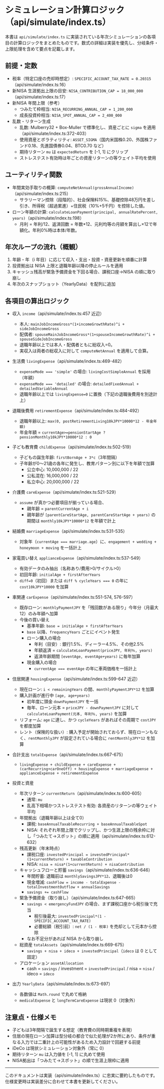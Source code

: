 # シミュレーション計算ロジック（api/simulate/index.ts）

本書は `api/simulate/index.ts` に実装されている年次シミュレーションの各項目の計算ロジックをまとめたものです。数式の詳細は実装を優先し、分岐条件・上限処理を含めて要点を記載します。

## 前提・定数
- 税率（特定口座の売却時想定）: `SPECIFIC_ACCOUNT_TAX_RATE = 0.20315`（api/simulate/index.ts:16）
- 新NISA 生涯拠出上限の目安: `NISA_CONTRIBUTION_CAP = 18_000_000`（api/simulate/index.ts:17）
- 新NISA 年間上限（参考）
  - つみたて枠相当: `NISA_RECURRING_ANNUAL_CAP = 1_200_000`
  - 成長投資枠相当: `NISA_SPOT_ANNUAL_CAP = 2_400_000`
- 乱数・リターン生成
  - 乱数: Mulberry32 + Box-Muller で標準化し、資産ごとに `sigma` を適用（api/simulate/index.ts:372-403）
  - 使用資産とボラティリティ: `ASSET_SIGMA`（国内米国株0.20、外国株ファンド0.18、先進国債券0.04、BTC0.70 など）
  - 期待リターン `mu` は `expectedReturn` を [-1, 1] にクリップ
  - ストレステスト有効時は年ごとの資産リターンの等ウェイト平均を使用

## ユーティリティ関数
- 年間実効手取りの概算: `computeNetAnnual(grossAnnualIncome)`（api/simulate/index.ts:215）
  - サラリーマン控除（段階的）、社会保険料15%、基礎控除48万円を差し引き、所得税（超過累進）+住民税（10%+5千円）を控除した値。
- ローン年額の計算: `calculateLoanPayment(principal, annualRatePercent, years)`（api/simulate/index.ts:198）
  - 月利 = 年利/12、返済回数 = 年数*12、元利均等の月額を算出し×12で年額化。年利0%時は本体/年数。

## 年次ループの流れ（概観）
1. 年齢・年（i 年目）に応じて収入・支出・投資・資産更新を順番に計算
2. 投資拠出は NISA 上限と退職年齢以降の停止ルールを適用
3. キャッシュ残高が緊急予備資金を下回る場合、課税口座→NISA の順に取り崩し
4. 年次のスナップショット（YearlyData）を配列に追加

## 各項目の算出ロジック

- 収入 `income`（api/simulate/index.ts:457 近辺）
  - 本人: `mainJobIncomeGross*(1+incomeGrowthRate)^i + sideJobIncomeGross`
  - 配偶者: `spouseMainJobIncomeGross*(1+spouseIncomeGrowthRate)^i + spouseSideJobIncomeGross`
  - 退職年齢以上では本人・配偶者ともに総収入=0。
  - 実収入は両者の総収入に対して `computeNetAnnual` を適用して合算。

- 生活費 `livingExpense`（api/simulate/index.ts:469-482）
  - `expenseMode === 'simple'` の場合: `livingCostSimpleAnnual` を採用（年額）
  - `expenseMode === 'detailed'` の場合: `detailedFixedAnnual + detailedVariableAnnual`
  - 退職年齢以上では `livingExpense=0` に置換（下記の退職後費用を別途計上）

- 退職後費用 `retirementExpense`（api/simulate/index.ts:484-492）
  - 退職年齢以上: `max(0, postRetirementLiving10kJPY*10000*12 - 年金年額)`
  - 年金年額 = `currentAge>=pensionStartAge ? pensionMonthly10kJPY*10000*12 : 0`

- 子ども教育費 `childExpense`（api/simulate/index.ts:502-519）
  - 子どもの誕生年齢: `firstBornAge + 3*c`（3年間隔）
  - 子年齢が0〜21歳の各年に発生し、教育パターン別に以下を年額で加算
    - 公立中心: 10,000,000 / 22
    - 公私混在: 16,000,000 / 22
    - 私立中心: 20,000,000 / 22

- 介護費 `careExpense`（api/simulate/index.ts:521-529）
  - `assume` が真かつ必要項目が揃っている場合、
    - 親年齢 = `parentCurrentAge + i`
    - 親年齢が `[parentCareStartAge, parentCareStartAge + years)` の期間は `monthly10kJPY*10000*12` を年額で計上

- 結婚費 `marriageExpense`（api/simulate/index.ts:531-535）
  - 対象年（`currentAge === marriage.age`）に、`engagement + wedding + honeymoon + moving` を一括計上

- 家電買い替え `applianceExpense`（api/simulate/index.ts:537-549）
  - 有効データのみ抽出（名称あり/費用>0/サイクル>0）
  - 初回年齢: `initialAge + firstAfterYears`
  - `diff=0`（初回）または `diff % cycleYears === 0` の年に `cost10kJPY*10000` を加算

- 車関連 `carExpense`（api/simulate/index.ts:551-574, 576-597）
  - 既存ローン: `monthlyPaymentJPY` を「残回数がある限り」今年分（月最大12）のみ年額へ加算
  - 今後の買い替え
    - 基準年齢: `base = initialAge + firstAfterYears`
    - `base` 以降、`frequencyYears` ごとにイベント発生
    - ローン購入の場合
      - 年利（目安）: 銀行1.5%、ディーラー4.5%、その他2.5%
      - 年額返済 = `calculateLoanPayment(priceJPY, 年利％, years)`
      - 返済年齢期間 `[eventAge, eventAge+years)` に毎年加算
    - 現金購入の場合
      - `currentAge === eventAge` の年に車両価格を一括計上

- 住居関連 `housingExpense`（api/simulate/index.ts:599-647 近辺）
  - 現在ローン: `i < remainingYears` の間、`monthlyPaymentJPY*12` を加算
  - 購入計画が進行中 `[age, age+years)`
    - 初年度に頭金 `downPaymentJPY` を一括
    - 毎年、ローン元本 = `priceJPY - downPaymentJPY` に対して `calculateLoanPayment(元本, 年利％, years)` を加算
  - リフォーム: `age` に達し、かつ `cycleYears` があればその周期で `costJPY` を都度加算
  - レント（保険的な扱い）: 購入予定が開始されておらず、現在ローンもなく、`rentMonthlyJPY` が設定されている場合に `rentMonthlyJPY*12` を加算

- 合計支出 `totalExpense`（api/simulate/index.ts:667-675）
  - `livingExpense + childExpense + careExpense + (carRecurring+carOneOff) + housingExpense + marriageExpense + applianceExpense + retirementExpense`

- 投資と資産
  - 年次リターン `currentReturn`（api/simulate/index.ts:600-605）
    - 通常: `mu`
    - 乱高下相場かつストレステスト有効: 各資産のリターンの等ウェイト平均
  - 年間拠出（退職年齢以上は全て0）
    - 課税: `baseAnnualTaxableRecurring + baseAnnualTaxableSpot`
    - NISA: それぞれ年間上限でクリップし、かつ生涯上限の残余枠に対し「つみたて→スポット」の順に適用（api/simulate/index.ts:612-632）
  - 残高更新（年末時点）
    - 課税口座: `investedPrincipal = investedPrincipal*(1+currentReturn) + taxableContribution`
    - NISA: `nisa = nisa*(1+currentReturn) + nisaContribution`
  - キャッシュフローと貯蓄 `savings`（api/simulate/index.ts:636-646）
    - 年間貯蓄: 退職前は `monthlySavingsJPY*12`、退職後は0
    - 現金増減: `cashFlow = income - totalExpense - totalInvestmentOutflow + annualSavings`
    - `savings += cashFlow`
  - 緊急予備資金（取り崩し）（api/simulate/index.ts:647-665）
    - `savings < emergencyFundJPY` の場合、まず課税口座から税引後で充当
      - 税引後最大: `investedPrincipal*(1 - SPECIFIC_ACCOUNT_TAX_RATE)`
      - 必要総額（税引前）: `net / (1 - 税率)` を売却として元本から控除
    - なお不足分があれば NISA から取り崩し
  - 総資産 `totalAssets`（api/simulate/index.ts:669-675）
    - `savings + nisa + ideco + investedPrincipal`（`ideco` は 0 として固定）
  - アロケーション `assetAllocation`
    - cash = `savings` / investment = `investedPrincipal` / nisa = `nisa` / ideco = `ideco`

- 出力 `YearlyData`（api/simulate/index.ts:673-697）
  - 各数値は `Math.round` で丸めて格納
  - `medicalExpense` と `longTermCareExpense` は現状 0（対象外）

## 注意点・仕様メモ
- 子どもは3年間隔で誕生する想定（教育費の同時期重複を表現）
- 住居の現在ローン加算は型分岐の都合で似た処理が2か所にあり、条件が重なる入力では二重計上の可能性があるため入力設計で回避する前提
- iDeCo は現状シミュレーション対象外（常に 0）
- 期待リターン `mu` は入力値を [-1, 1] に丸めて使用
- NISA拠出は「つみたて→スポット」の順で生涯上限枠に適用

---
このドキュメントは実装（api/simulate/index.ts）に忠実に要約したものです。仕様変更時は実装差分に合わせて本書を更新してください。
